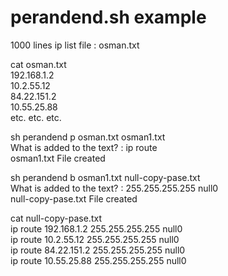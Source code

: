 perandend.sh example
====================

1000 lines ip list file : osman.txt

cat osman.txt <br>
192.168.1.2 <br>
10.2.55.12 <br>
84.22.151.2 <br>
10.55.25.88 <br>
etc. etc. etc. <br>

sh perandend p osman.txt osman1.txt <br>
What is added to the text? : ip route <br>
osman1.txt File created

sh perandend b osman1.txt null-copy-pase.txt  <br>
What is added to the text? : 255.255.255.255 null0 <br> 
null-copy-pase.txt 
File created  <br>

cat null-copy-pase.txt <br>
ip route 192.168.1.2 255.255.255.255 null0 <br>
ip route 10.2.55.12 255.255.255.255 null0 <br>
ip route 84.22.151.2 255.255.255.255 null0 <br>
ip route 10.55.25.88 255.255.255.255 null0 <br>
